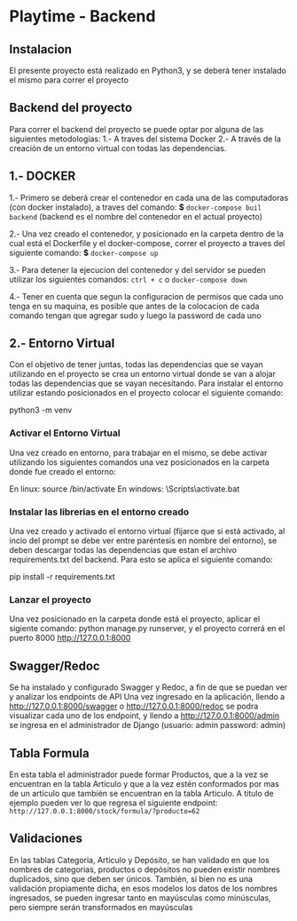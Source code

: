 # Playtime - Backend

## Instalacion
El presente proyecto está realizado en Python3, y se deberá tener instalado el mismo para correr el proyecto

## Backend del proyecto
Para correr el backend del proyecto se puede optar por alguna de las siguientes metodologías:
1.- A traves del sistema Docker
2.- A través de la creación de un entorno virtual con todas las dependencias.

## 1.- DOCKER
1.- Primero se deberá crear el contenedor en cada una de las computadoras (con docker instalado), a traves del comando:
**$** `docker-compose buil backend` (backend es el nombre del contenedor en el actual proyecto)

2.- Una vez creado el contenedor, y posicionado en la carpeta dentro de la cual está el Dockerfile y el
docker-compose, correr el proyecto a traves del siguiente comando:
**$** `docker-compose up`

3.- Para detener la ejecucion del contenedor y del servidor se pueden utilizar los siguientes comandos:
`ctrl + c` o `docker-compose down`

4.- Tener en cuenta que segun la configuracion de permisos que cada uno tenga en su maquina, es posible que antes
de la colocacion de cada comando tengan que agregar sudo y luego la password de cada uno


## 2.- Entorno Virtual 
Con el objetivo de tener juntas, todas las dependencias que se vayan utilizando en el proyecto se crea un entorno virtual donde se van a alojar todas las dependencias que se vayan necesitando. Para instalar el entorno utilizar estando posicionados en el proyecto colocar el siguiente comando:

python3 -m venv <nombre del entorno> 

### Activar el Entorno Virtual
Una vez creado en entorno, para trabajar en el mismo, se debe activar utilizando los siguientes comandos una vez posicionados en la carpeta donde fue creado el entorno:

En linux:    source <nombre del entorno>/bin/activate
En windows:  <nombre del entorno>\Scripts\activate.bat


### Instalar las librerias en el entorno creado
Una vez creado y activado el entorno virtual (fijarce que si está activado, al incio del prompt se debe ver entre paréntesis en nombre del entorno), se deben descargar todas las dependencias que estan el archivo requirements.txt del backend. Para esto se aplica el siguiente comando:

pip install -r requirements.txt

### Lanzar el proyecto

Una vez posicionado en la carpeta donde está el proyecto, aplicar el sigiente comando:
python manage.py runserver, y el proyecto correrá en el puerto 8000
http://127.0.0.1:8000

## Swagger/Redoc

Se ha instalado y configurado Swagger y Redoc, a fin de que se puedan ver y analizar los endpoints de API
Una vez ingresado en la aplicación, llendo a http://127.0.0.1:8000/swagger o http://127.0.0.1:8000/redoc se
podra visualizar cada uno de los endpoint, y llendo a http://127.0.0.1:8000/admin se ingresa en el administrador de Django (usuario: admin password: admin)

## Tabla Formula

En esta tabla el administrador puede formar Productos, que a la vez se encuentran en la tabla Articulo y que a la vez 
estén conformados por mas de un artículo que también se encuentran en la tabla Articulo.
A titulo de ejemplo pueden ver lo que regresa el siguiente endpoint:
`http://127.0.0.1:8000/stock/formula/?producto=62`

## Validaciones

En las tablas Categoria, Articulo y Depósito, se han validado en que los nombres de categorias, productos o depósitos
no pueden existir nombres duplicados, sino que deben ser únicos.
También, si bien no es una validación propiamente dicha, en esos modelos los datos de los nombres ingresados, se pueden ingresar tanto en mayúsculas como minúsculas, pero siempre serán transformados en mayúsculas

